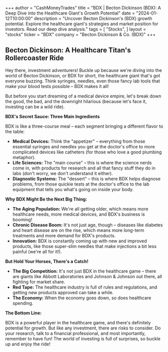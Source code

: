+++
author = "CashMoneyTrades"
title = "BDX |  Becton Dickinson (BDX): A Deep Dive into the Healthcare Giant's Growth Potential"
date = "2024-01-12T10:00:00"
description = "Uncover Becton Dickinson's (BDX) growth potential. Explore the healthcare giant's strategies and market position for investors. Read our deep dive analysis."
tags = [
"Stocks",
]
layout = "stocks"
ticker = "BDX"
company = "Becton Dickinson & Co. (BDX)"
+++
        


## Becton Dickinson:  A Healthcare Titan's  Rollercoaster Ride 

Hey there, investment adventurers! Buckle up because we're diving into the world of Becton Dickinson, or BDX for short, the healthcare giant that's got everyone buzzing. Think syringes, needles, even those fancy lab tools that make your blood tests possible – BDX makes it all! 

But before you start dreaming of a medical device empire, let's break down the good, the bad, and the downright hilarious (because let's face it, investing can be a wild ride). 

**BDX's Secret Sauce:  Three Main Ingredients**

BDX is like a three-course meal – each segment bringing a different flavor to the table:

* **Medical Devices:**  Think the "appetizer" –  everything from those essential syringes and needles you get at the doctor's office to more complicated devices like catheters (for those who love a good plumbing metaphor).
* **Life Sciences:** The "main course" –  this is where the science nerds come in, with products for research and all that fancy stuff they do in labs (don't worry, we don't understand it either).
* **Diagnostic Systems:** The "dessert" –  this is where BDX helps diagnose problems, from those quickie tests at the doctor's office to the lab equipment that tells you what's going on inside your body.

**Why BDX Might Be the Next Big Thing:**

* **The Aging Population:**  We're all getting older, which means more healthcare needs, more medical devices, and BDX's business is booming!
* **Chronic Disease Boom:** It's not just age, though –  diseases like diabetes and heart disease are on the rise, which means more long-term treatments and more demand for BDX's products.
* **Innovation:**  BDX is constantly coming up with new and improved products, like those super-slim needles that make injections a bit less painful (we're all for it!).

**But Hold Your Horses, There's a Catch!**

* **The Big Competition:** It's not just BDX in the healthcare game – there are giants like Abbott Laboratories and Johnson & Johnson out there, all fighting for market share.
* **Red Tape:**  The healthcare industry is full of rules and regulations, and getting new products approved can take a while. 
* **The Economy:**  When the economy goes down, so does healthcare spending. 

**The Bottom Line:**

BDX is a powerful player in the healthcare game, and there's definitely potential for growth. But like any investment, there are risks to consider. Do your research, talk to a financial professional, and most importantly, remember to have fun!  The world of investing is full of surprises, so buckle up and enjoy the ride!  

        